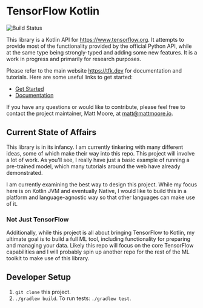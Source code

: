 # TensorFlow Kotlin

![Build Status](https://github.com/TensorFlow-Kotlin/tensorflow-kotlin/workflows/Validate%20Pull%20Request/badge.svg)

This library is a Kotlin API for https://www.tensorflow.org. It attempts to provide most of the functionality provided by the official Python API, while at the same type being strongly-typed and adding some new features. It is a work in progress and primarily for research purposes.

Please refer to the main website https://tfk.dev for documentation and tutorials. Here are some useful links to get started:

- [Get Started](https://tfk.dev/get-started)
- [Documentation](https://tfk.dev/docs)

If you have any questions or would like to contribute, please feel free to contact the project maintainer, Matt Moore, at matt@mattmoore.io.

## Current State of Affairs

This library is in its infancy. I am currently tinkering with many different ideas, some of which make their way into this repo. This project will involve a lot of work. As you'll see, I really have just a basic example of running a pre-trained model, which many tutorials around the web have already demonstrated.

I am currently examining the best way to design this project. While my focus here is on Kotlin JVM and eventually Native, I would like to build this in a platform and language-agnostic way so that other languages can make use of it.

### Not Just TensorFlow

Additionally, while this project is all about bringing TensorFlow to Kotlin, my ultimate goal is to build a full ML tool, including functionality for preparing and managing your data. Likely this repo will focus on the core TensorFlow capabilities and I will probably spin up another repo for the rest of the ML toolkit to make use of this library.

## Developer Setup

1. `git clone` this project.
1. `./gradlew build`. To run tests: `./gradlew test`.
